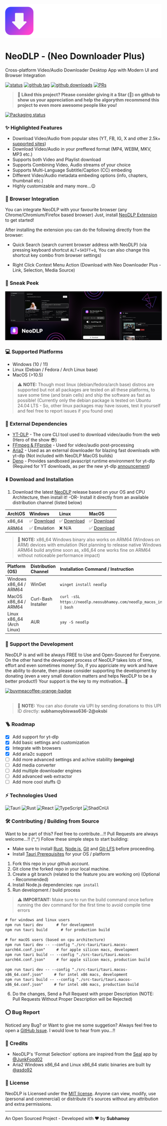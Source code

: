 ![NeoDLP](./.github/banner.svg)

# NeoDLP - (Neo Downloader Plus)

Cross-platform Video/Audio Downloader Desktop App with Modern UI and Browser Integration

[![status](https://img.shields.io/badge/status-active-brightgreen.svg?style=flat)](https://github.com/neosubhamoy/neodlp)
[![github tag](https://img.shields.io/github/v/tag/neosubhamoy/neodlp?color=yellow)](https://github.com/neosubhamoy/neodlp)
[![github downloads](https://img.shields.io/github/downloads/neosubhamoy/neodlp/total)](https://github.com/neosubhamoy/neodlp/releases)
[![PRs](https://img.shields.io/badge/PRs-welcome-blue.svg?style=flat)](https://github.com/neosubhamoy/neodlp)

> **🥰 Liked this project? Please consider giving it a Star (🌟) on github to show us your appreciation and help the algorythm recommend this project to even more awesome people like you!**

[![Packaging status](https://repology.org/badge/vertical-allrepos/neodlp.svg)](https://repology.org/project/neodlp/versions)

### ✨ Highlighted Features

- Download Video/Audio from popular sites (YT, FB, IG, X and other 2.5k+ [supported sites](https://github.com/yt-dlp/yt-dlp/blob/master/supportedsites.md))
- Download Video/Audio in your preffered format (MP4, WEBM, MKV, MP3 etc.)
- Supports both Video and Playlist download
- Supports Combining Video, Audio streams of your choice
- Supports Multi-Language Subtitle/Caption (CC) embeding
- Different Video/Audio metadata embeding options (info, chapters, thumbnail etc.)
- Highly customizable and many more...😉

### 🧩 Browser Integration

You can integrate NeoDLP with your favourite browser (any Chrome/Chromium/Firefox based browser) Just, install [NeoDLP Extension](https://github.com/neosubhamoy/neodlp-extension) to get started!

After installing the extension you can do the following directly from the browser:

- Quick Search (search current browser address with NeoDLP) (via pressing keyboard shortcut `ALT`+`SHIFT`+`Q`, You can also change this shortcut key combo from browser settings)

- Right Click Context Menu Action (Download with Neo Downloader Plus - Link, Selection, Media Source)

### 👀 Sneak Peek

![NeoDLP-Mockup](./.github/mockup.svg)

### 💻 Supported Platforms

- Windows (10 / 11)
- Linux (Debian / Fedora / Arch Linux base)
- MacOS (>10.5)

> ⚠️ **NOTE:** Though most linux (debian/fedora/arch base) distros are supported but not all packages are tested on all these platforms, to save some time (and brain cells) and ship the software as fast as possible! (Currently only the debian package is tested on Ubuntu 24.04 LTS - So, other linux packages may have issues, test it yourself and feel free to report issues if you found one)

### 🤝 External Dependencies

- [YT-DLP](https://github.com/yt-dlp/yt-dlp) - The core CLI tool used to download video/audio from the web (Hero of the show 😎)
- [FFmpeg & FFprobe](https://www.ffmpeg.org) - Used for video/audio post-processing
- [Aria2](https://aria2.github.io) - Used as an external downloader for blazing fast downloads with yt-dlp (Not included with NeoDLP MacOS builds)
- [Deno](https://deno.com) - Provides sandboxed javascript runtime environment for yt-dlp (Required for YT downloads, as per the new yt-dlp [announcement](https://github.com/yt-dlp/yt-dlp/issues/14404))

### ⬇️ Download and Installation

1. Download the latest [NeoDLP](https://github.com/neosubhamoy/neodlp/releases/latest) release based on your OS and CPU Architecture, then install it! -OR- Install it directly from an available distribution channel (listed below)

| Arch\OS | Windows | Linux | MacOS |
| :----        | :----   | :---- | :---- |
| x86_64 | ✅ [Download](https://github.com/neosubhamoy/neodlp/releases/latest) | ✅ [Download](https://github.com/neosubhamoy/neodlp/releases/latest) | ✅ [Download](https://github.com/neosubhamoy/neodlp/releases/latest) |
| ARM64 | ✅ Emulation | ❌ N/A | ✅ [Download](https://github.com/neosubhamoy/neodlp/releases/latest) |

> 📌 **NOTE:** x86_64 Windows binary also works on ARM64 (Windows on ARM) devices with emulation (Not planning to release native Windows ARM64 build anytime soon as, x86_64 one works fine on ARM64 without noticeable performance impact)

| Platform (OS) | Distribution Channel | Installation Command / Instruction |
| :---- | :---- | :---- |
| Windows x86_64 / ARM64 | WinGet | `winget install neodlp` |
| MacOS x86_64 / ARM64 | Curl-Bash Installer | `curl -sSL https://neodlp.neosubhamoy.com/neodlp_macos_installer.sh \| bash` |
| Linux x86_64 (Arch Linux) | AUR | `yay -S neodlp` |

### 💝 Support the Development

NeoDLP is and will be always FREE to Use and Open-Sourced for Everyone. On the other hand the developent process of NeoDLP takes lots of time, effort and even sometimes money! So, if you appriciate my work and have the ability to donate, then please consider supporting the development by donating (even a very small donation matters and helps NeoDLP to be a better product!) Your support is the key to my motivation...🤗

<a href="https://buymeacoffee.com/neosubhamoy" target="_blank" title="buymeacoffee">
    <img src="https://iili.io/JoQ0zN9.md.png"  alt="buymeacoffee-orange-badge" style="width: 150px;">
</a>
<br></br>

> 📌 **NOTE:** You can also donate via UPI by sending donations to this UPI ID directly: **subhamoybiswas636-2@oksbi**

### 🪜 Roadmap

- [x] Add support for yt-dlp
- [x] Add basic settings and customization
- [x] Integrate with browsers
- [x] Add aria2c support
- [ ] Add more advanced settings and achive stability **(ongoing)**
- [ ] Add media converter
- [ ] Add multiple downloader engines
- [ ] Add advanced web extractor
- [ ] Add more cool stuffs 😉

### ⚡ Technologies Used

![Tauri](https://img.shields.io/badge/tauri-%2324C8DB.svg?style=for-the-badge&logo=tauri&logoColor=%23FFFFFF)
![Rust](https://img.shields.io/badge/rust-%23000000.svg?style=for-the-badge&logo=rust&logoColor=white)
![React](https://img.shields.io/badge/react-%2320232a.svg?style=for-the-badge&logo=react&logoColor=%2361DAFB)
![TypeScript](https://img.shields.io/badge/typescript-%23007ACC.svg?style=for-the-badge&logo=typescript&logoColor=white)
![ShadCnUi](https://img.shields.io/badge/shadcn%2Fui-000000?style=for-the-badge&logo=shadcnui&logoColor=white)

### 🛠️ Contributing / Building from Source

Want to be part of this? Feel free to contribute...!! Pull Requests are always welcome...!! (^_^) Follow these simple steps to start building:

* Make sure to install [Rust](https://www.rust-lang.org/tools/install), [Node.js](https://nodejs.org/en), [Git](https://git-scm.com/downloads) and [Git-LFS](https://git-lfs.com/) before proceeding.
* Install [Tauri Prerequisites](https://v2.tauri.app/start/prerequisites/) for your OS / platform
1. Fork this repo in your github account.
2. Git clone the forked repo in your local machine.
3. Create a git branch (related to the feature you are working on) (Optional - Recommended)
4. Install Node.js dependencies: `npm install`
5. Run development / build process
> ⚠️ **IMPORTANT:** Make sure to run the build command once before running the dev command for the first time to avoid compile time errors
```code
# for windows and linux users
npm run tauri dev      # for development
npm run tauri build      # for production build

# for macOS users (based on cpu architecture)
npm run tauri dev -- --config "./src-tauri/tauri.macos-aarch64.conf.json"     # for apple silicon macs, development
npm run tauri build -- --config "./src-tauri/tauri.macos-aarch64.conf.json"     # for apple silicon macs, production build

npm run tauri dev -- --config "./src-tauri/tauri.macos-x86_64.conf.json"     # for intel x86 macs, development
npm run tauri build -- --config "./src-tauri/tauri.macos-x86_64.conf.json"     # for intel x86 macs, production build
```
6. Do the changes, Send a Pull Request with proper Description (NOTE: Pull Requests Without Proper Description will be Rejected)

### ⭕ Bug Report

Noticed any Bug? or Want to give me some suggetion? Always feel free to open a [GitHub Issue](https://github.com/neosubhamoy/neodlp/issues). I would love to hear from you...!!

### 💫 Credits

- NeoDLP's 'Format Selection' options are inspired from the [Seal](https://github.com/JunkFood02/Seal) app by [@JunkFood02](https://github.com/JunkFood02)
- Aria2 Windows x86_64 and Linux x86_64 static binaries are built by [@asdo92](https://github.com/asdo92/aria2-static-builds)

### 📝 License

NeoDLP is Licensed under the [MIT license](https://github.com/neosubhamoy/neodlp/blob/main/LICENSE). Anyone can view, modify, use (personal and commercial) or distribute it's sources without any attribution and extra permissions.

****
An Open Sourced Project - Developed with ❤️ by **Subhamoy**
